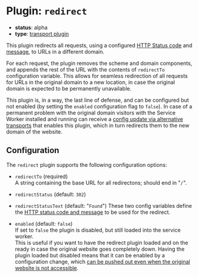 # Plugin: `redirect`

- **status**: alpha
- **type**: [transport plugin](../../docs/ARCHITECTURE.md#transport-plugins)

This plugin redirects all requests, using a configured [HTTP Status code](https://developer.mozilla.org/en-US/docs/Web/HTTP/Status) and [message](https://developer.mozilla.org/en-US/docs/Web/HTTP/Status#redirection_messages), to URLs in a different domain.

For each request, the plugin removes the scheme and domain components, and appends the rest of the URL with the contents of `redirectTo` configuration variable. This allows for seamless redirection of all requests for URLs in the original domain to a new location, in case the original domain is expected to be permanently unavailable.

This plugin is, in a way, the last line of defense, and can be configured but not enabled (by setting the `enabled` configuration flag to `false`). In case of a permanent problem with the original domain visitors with the Service Worker installed and running can receive a [config update via alternative transports](../../docs/UPDATING_DURING_DISRUPTION.md) that enables this plugin, which in turn redirects them to the new domain of the website.

## Configuration

The `redirect` plugin supports the following configuration options:

 - `redirectTo` (required)  
   A string containing the base URL for all redirectons; should end in "`/`".
   
 - `redirectStatus` (default: `302`)  
 - `redirectStatusText` (default: "`Found`")
   These two config variables define the [HTTP status code and message](https://developer.mozilla.org/en-US/docs/Web/HTTP/Redirections) to be used for the redirect.
   
 - `enabled` (default: `false`)  
   If set to `false` the plugin is disabled, but still loaded into the service worker.  
   This is useful if you want to have the redirect plugin loaded and on the ready in case the original website goes completely down. Having the plugin loaded but disabled means that it can be enabled by a configuration change, which [can be pushed out even when the original website is not accessible](../../docs/UPDATING_DURING_DISRUPTION.md).
